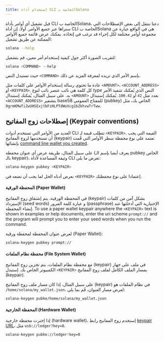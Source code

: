 ```yaml
---
title: إستخدام أداة CLI الخاصة بSolana
---
```


قبل تشغيل أي أوامر بأداة CLI الخاصة بSolana، دعنا ننتقل إلى بعض الإصطلاحات التي ستراها عبر جميع الأوامر. أولا، إن أداة CLI الخاصة بSolana هي في الواقع عبارة عن مجموعة أوامر مختلفة لكل إجراء قد ترغب في إتخاذه. يمكنك عرض قائمة جميع الأوامر الممكنة عن طريق تشغيل:

```bash
solana --help
```

لتقريب الصورة أكثر حول كيفية إستخدام أمر معين، قم بتشغيل:

```bash
solana <COMMAND> --help
```

حيث تستبدل النص `<COMMAND>` بإسم الأمر الذي تريده لمعرفة المزيد عن ذلك.

عادة ما تحتوي رسالة إستخدام الأوامر على كلمات مثل `<AMOUNT>`، `<ACCOUNT_ADDRESS>` أو `<KEYPAIR>`. كل كلمة هي نائب عنصر نائب لنوع _type_ النص الذي يُمكنك تتنفيذ الأمر به. على سبيل المثال، يُمكنك إستبدال `<AMOUNT>` بعدد مثل `42` أو `100.42`. يُمكنك إستبدال `<ACCOUNT_ADDRESS>` بتشفير base58 للمفتاح العمومي (pubkey) الخاص بك، مثل `9grmKMwTiZwUHSExjtbFzHLPTdWoXcg1bZkhvwTrTww`.

## إصطلاحات زوج المفاتيح (Keypair conventions)

العديد من الأوامر التي تستخدم أدوات CLI تتطلب قيمة لـ `<KEYPAIR>`. القيمة التي يجب أن تستخدمها لزوج المفاتيح (keypair) تعتمد على نوع محفظة سطر الأوامر التي قُمت بإنشائها [command line wallet you created](../wallet-guide/cli.md).

على سبيل المثال، طريقة عرض أي عنوان محفظة (يعرف أيضا بإسم الـ pubkey الخاص بالـ keypair)، وثيقة المساعدة لأداة CLI تعرض ما يلي:

```bash
solana-keygen pubkey <KEYPAIR>
```

نعرض أدناه الحل لما يجب أن تضعه في `<KEYPAIR>` إعتمادا على نوع محفظتك.

#### المحفظة الورقية (Paper Wallet)

في المحفظة الورقية، يتم إشتقاق زوج المفاتيح (keypair) بشكل آمن من كلمات الإستِرداد (seed words) و عبارة كلمة المرور (passphrase) الإختيارية التي أدخلتها عند إنشاء المحفظة. To use a paper wallet keypair anywhere the `<KEYPAIR>` text is shown in examples or help documents, enter the uri scheme `prompt://` and the program will prompt you to enter your seed words when you run the command.

لعرض عنوان المحفظة لمحفظة ورقية (Paper Wallet):

```bash
solana-keygen pubkey prompt://
```

#### محفظة نظام الملفات (File System Wallet)

مع محفظة نظام الملفات، يتم تخزين زوج المفاتيح (keypair) في ملف على جهاز الكمبيوتر الخاص بك. إستبدل `<KEYPAIR>` بمسار الملف الكامل لملف زوج المفاتيح (keypair).

على سبيل المثال، إذا كان مسار ملف زوج المفاتيح (keypair) في نظام الملفات هو `/home/solana/my_wallet.json`، لعرض مسار العنوان، قُم بما يلي:

```bash
solana-keygen pubke/home/solana/my_wallet.json
```

#### المحفظة الخارجية (Hardware Wallet)

إذا إخترت محفظة خارجية (hardware wallet)، إستخدم زوج المفاتيح رابط [keypair URL](../wallet-guide/hardware-wallets.md#specify-a-hardware-wallet-key)، مثل `usb://ledger?key=0`.

```bash
solana-keygen pubke://ledger?key=0
```
